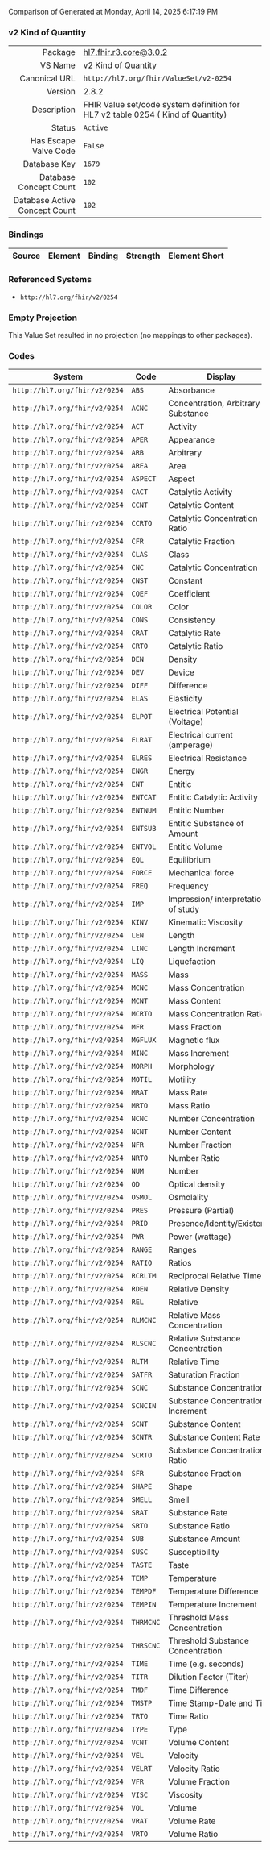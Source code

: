 Comparison of 
Generated at Monday, April 14, 2025 6:17:19 PM

### v2 Kind of Quantity

|      |     |
| ---: | --- |
| Package | hl7.fhir.r3.core@3.0.2 |
| VS Name | v2 Kind of Quantity |
| Canonical URL | `http://hl7.org/fhir/ValueSet/v2-0254` |
| Version | 2.8.2 |
| Description | FHIR Value set/code system definition for HL7 v2 table 0254 ( Kind of Quantity) |
| Status | `Active` |
| Has Escape Valve Code | `False` |
| Database Key | `1679` |
| Database Concept Count | `102` |
| Database Active Concept Count | `102` |
### Bindings

| Source | Element | Binding | Strength | Element Short |
| ------ | ------- | ------- | -------- | ------------- |

### Referenced Systems

* `http://hl7.org/fhir/v2/0254`
### Empty Projection

This Value Set resulted in no projection (no mappings to other packages).

### Codes

| System | Code | Display |
| ------ | ---- | ------- |
| `http://hl7.org/fhir/v2/0254` | `ABS` | Absorbance |
| `http://hl7.org/fhir/v2/0254` | `ACNC` | Concentration, Arbitrary Substance |
| `http://hl7.org/fhir/v2/0254` | `ACT` | Activity |
| `http://hl7.org/fhir/v2/0254` | `APER` | Appearance |
| `http://hl7.org/fhir/v2/0254` | `ARB` | Arbitrary |
| `http://hl7.org/fhir/v2/0254` | `AREA` | Area |
| `http://hl7.org/fhir/v2/0254` | `ASPECT` | Aspect |
| `http://hl7.org/fhir/v2/0254` | `CACT` | Catalytic Activity |
| `http://hl7.org/fhir/v2/0254` | `CCNT` | Catalytic Content |
| `http://hl7.org/fhir/v2/0254` | `CCRTO` | Catalytic Concentration Ratio |
| `http://hl7.org/fhir/v2/0254` | `CFR` | Catalytic Fraction |
| `http://hl7.org/fhir/v2/0254` | `CLAS` | Class |
| `http://hl7.org/fhir/v2/0254` | `CNC` | Catalytic Concentration |
| `http://hl7.org/fhir/v2/0254` | `CNST` | Constant |
| `http://hl7.org/fhir/v2/0254` | `COEF` | Coefficient |
| `http://hl7.org/fhir/v2/0254` | `COLOR` | Color |
| `http://hl7.org/fhir/v2/0254` | `CONS` | Consistency |
| `http://hl7.org/fhir/v2/0254` | `CRAT` | Catalytic Rate |
| `http://hl7.org/fhir/v2/0254` | `CRTO` | Catalytic Ratio |
| `http://hl7.org/fhir/v2/0254` | `DEN` | Density |
| `http://hl7.org/fhir/v2/0254` | `DEV` | Device |
| `http://hl7.org/fhir/v2/0254` | `DIFF` | Difference |
| `http://hl7.org/fhir/v2/0254` | `ELAS` | Elasticity |
| `http://hl7.org/fhir/v2/0254` | `ELPOT` | Electrical Potential (Voltage) |
| `http://hl7.org/fhir/v2/0254` | `ELRAT` | Electrical current (amperage) |
| `http://hl7.org/fhir/v2/0254` | `ELRES` | Electrical Resistance |
| `http://hl7.org/fhir/v2/0254` | `ENGR` | Energy |
| `http://hl7.org/fhir/v2/0254` | `ENT` | Entitic |
| `http://hl7.org/fhir/v2/0254` | `ENTCAT` | Entitic Catalytic Activity |
| `http://hl7.org/fhir/v2/0254` | `ENTNUM` | Entitic Number |
| `http://hl7.org/fhir/v2/0254` | `ENTSUB` | Entitic Substance of Amount |
| `http://hl7.org/fhir/v2/0254` | `ENTVOL` | Entitic Volume |
| `http://hl7.org/fhir/v2/0254` | `EQL` | Equilibrium |
| `http://hl7.org/fhir/v2/0254` | `FORCE` | Mechanical force |
| `http://hl7.org/fhir/v2/0254` | `FREQ` | Frequency |
| `http://hl7.org/fhir/v2/0254` | `IMP` | Impression/ interpretation of study |
| `http://hl7.org/fhir/v2/0254` | `KINV` | Kinematic Viscosity |
| `http://hl7.org/fhir/v2/0254` | `LEN` | Length |
| `http://hl7.org/fhir/v2/0254` | `LINC` | Length Increment |
| `http://hl7.org/fhir/v2/0254` | `LIQ` | Liquefaction |
| `http://hl7.org/fhir/v2/0254` | `MASS` | Mass |
| `http://hl7.org/fhir/v2/0254` | `MCNC` | Mass Concentration |
| `http://hl7.org/fhir/v2/0254` | `MCNT` | Mass Content |
| `http://hl7.org/fhir/v2/0254` | `MCRTO` | Mass Concentration Ratio |
| `http://hl7.org/fhir/v2/0254` | `MFR` | Mass Fraction |
| `http://hl7.org/fhir/v2/0254` | `MGFLUX` | Magnetic flux |
| `http://hl7.org/fhir/v2/0254` | `MINC` | Mass Increment |
| `http://hl7.org/fhir/v2/0254` | `MORPH` | Morphology |
| `http://hl7.org/fhir/v2/0254` | `MOTIL` | Motility |
| `http://hl7.org/fhir/v2/0254` | `MRAT` | Mass Rate |
| `http://hl7.org/fhir/v2/0254` | `MRTO` | Mass Ratio |
| `http://hl7.org/fhir/v2/0254` | `NCNC` | Number Concentration |
| `http://hl7.org/fhir/v2/0254` | `NCNT` | Number Content |
| `http://hl7.org/fhir/v2/0254` | `NFR` | Number Fraction |
| `http://hl7.org/fhir/v2/0254` | `NRTO` | Number Ratio |
| `http://hl7.org/fhir/v2/0254` | `NUM` | Number |
| `http://hl7.org/fhir/v2/0254` | `OD` | Optical density |
| `http://hl7.org/fhir/v2/0254` | `OSMOL` | Osmolality |
| `http://hl7.org/fhir/v2/0254` | `PRES` | Pressure (Partial) |
| `http://hl7.org/fhir/v2/0254` | `PRID` | Presence/Identity/Existence |
| `http://hl7.org/fhir/v2/0254` | `PWR` | Power (wattage) |
| `http://hl7.org/fhir/v2/0254` | `RANGE` | Ranges |
| `http://hl7.org/fhir/v2/0254` | `RATIO` | Ratios |
| `http://hl7.org/fhir/v2/0254` | `RCRLTM` | Reciprocal Relative Time |
| `http://hl7.org/fhir/v2/0254` | `RDEN` | Relative Density |
| `http://hl7.org/fhir/v2/0254` | `REL` | Relative |
| `http://hl7.org/fhir/v2/0254` | `RLMCNC` | Relative Mass Concentration |
| `http://hl7.org/fhir/v2/0254` | `RLSCNC` | Relative Substance Concentration |
| `http://hl7.org/fhir/v2/0254` | `RLTM` | Relative Time |
| `http://hl7.org/fhir/v2/0254` | `SATFR` | Saturation Fraction |
| `http://hl7.org/fhir/v2/0254` | `SCNC` | Substance Concentration |
| `http://hl7.org/fhir/v2/0254` | `SCNCIN` | Substance Concentration Increment |
| `http://hl7.org/fhir/v2/0254` | `SCNT` | Substance Content |
| `http://hl7.org/fhir/v2/0254` | `SCNTR` | Substance Content Rate |
| `http://hl7.org/fhir/v2/0254` | `SCRTO` | Substance Concentration Ratio |
| `http://hl7.org/fhir/v2/0254` | `SFR` | Substance Fraction |
| `http://hl7.org/fhir/v2/0254` | `SHAPE` | Shape |
| `http://hl7.org/fhir/v2/0254` | `SMELL` | Smell |
| `http://hl7.org/fhir/v2/0254` | `SRAT` | Substance Rate |
| `http://hl7.org/fhir/v2/0254` | `SRTO` | Substance Ratio |
| `http://hl7.org/fhir/v2/0254` | `SUB` | Substance Amount |
| `http://hl7.org/fhir/v2/0254` | `SUSC` | Susceptibility |
| `http://hl7.org/fhir/v2/0254` | `TASTE` | Taste |
| `http://hl7.org/fhir/v2/0254` | `TEMP` | Temperature |
| `http://hl7.org/fhir/v2/0254` | `TEMPDF` | Temperature Difference |
| `http://hl7.org/fhir/v2/0254` | `TEMPIN` | Temperature Increment |
| `http://hl7.org/fhir/v2/0254` | `THRMCNC` | Threshold Mass Concentration |
| `http://hl7.org/fhir/v2/0254` | `THRSCNC` | Threshold Substance Concentration |
| `http://hl7.org/fhir/v2/0254` | `TIME` | Time (e.g. seconds) |
| `http://hl7.org/fhir/v2/0254` | `TITR` | Dilution Factor (Titer) |
| `http://hl7.org/fhir/v2/0254` | `TMDF` | Time Difference |
| `http://hl7.org/fhir/v2/0254` | `TMSTP` | Time Stamp-Date and Time |
| `http://hl7.org/fhir/v2/0254` | `TRTO` | Time Ratio |
| `http://hl7.org/fhir/v2/0254` | `TYPE` | Type |
| `http://hl7.org/fhir/v2/0254` | `VCNT` | Volume Content |
| `http://hl7.org/fhir/v2/0254` | `VEL` | Velocity |
| `http://hl7.org/fhir/v2/0254` | `VELRT` | Velocity Ratio |
| `http://hl7.org/fhir/v2/0254` | `VFR` | Volume Fraction |
| `http://hl7.org/fhir/v2/0254` | `VISC` | Viscosity |
| `http://hl7.org/fhir/v2/0254` | `VOL` | Volume |
| `http://hl7.org/fhir/v2/0254` | `VRAT` | Volume Rate |
| `http://hl7.org/fhir/v2/0254` | `VRTO` | Volume Ratio |
